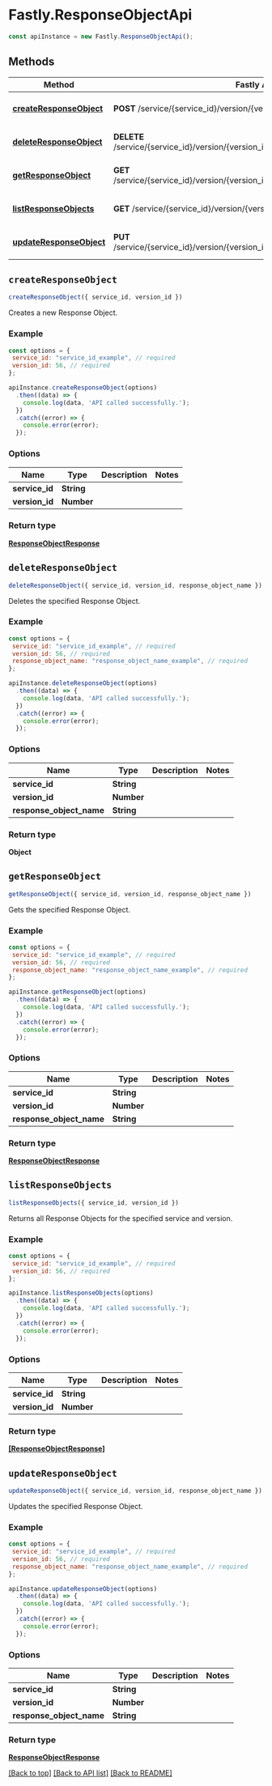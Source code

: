 # Fastly.ResponseObjectApi


```javascript
const apiInstance = new Fastly.ResponseObjectApi();
```
## Methods

Method | Fastly API endpoint | Description
------------- | ------------- | -------------
[**createResponseObject**](ResponseObjectApi.md#createResponseObject) | **POST** /service/{service_id}/version/{version_id}/response_object | Create a Response object
[**deleteResponseObject**](ResponseObjectApi.md#deleteResponseObject) | **DELETE** /service/{service_id}/version/{version_id}/response_object/{response_object_name} | Delete a Response Object
[**getResponseObject**](ResponseObjectApi.md#getResponseObject) | **GET** /service/{service_id}/version/{version_id}/response_object/{response_object_name} | Get a Response object
[**listResponseObjects**](ResponseObjectApi.md#listResponseObjects) | **GET** /service/{service_id}/version/{version_id}/response_object | List Response objects
[**updateResponseObject**](ResponseObjectApi.md#updateResponseObject) | **PUT** /service/{service_id}/version/{version_id}/response_object/{response_object_name} | Update a Response object



## `createResponseObject`

```javascript
createResponseObject({ service_id, version_id })
```

Creates a new Response Object.

### Example

```javascript
const options = {
 service_id: "service_id_example", // required
 version_id: 56, // required
};

apiInstance.createResponseObject(options)
  .then((data) => {
    console.log(data, 'API called successfully.');
  })
  .catch((error) => {
    console.error(error);
  });
```

### Options

Name | Type | Description  | Notes
------------- | ------------- | ------------- | -------------
**service_id** | **String** |  |
**version_id** | **Number** |  |

### Return type

[**ResponseObjectResponse**](ResponseObjectResponse.md)


## `deleteResponseObject`

```javascript
deleteResponseObject({ service_id, version_id, response_object_name })
```

Deletes the specified Response Object.

### Example

```javascript
const options = {
 service_id: "service_id_example", // required
 version_id: 56, // required
 response_object_name: "response_object_name_example", // required
};

apiInstance.deleteResponseObject(options)
  .then((data) => {
    console.log(data, 'API called successfully.');
  })
  .catch((error) => {
    console.error(error);
  });
```

### Options

Name | Type | Description  | Notes
------------- | ------------- | ------------- | -------------
**service_id** | **String** |  |
**version_id** | **Number** |  |
**response_object_name** | **String** |  |

### Return type

**Object**


## `getResponseObject`

```javascript
getResponseObject({ service_id, version_id, response_object_name })
```

Gets the specified Response Object.

### Example

```javascript
const options = {
 service_id: "service_id_example", // required
 version_id: 56, // required
 response_object_name: "response_object_name_example", // required
};

apiInstance.getResponseObject(options)
  .then((data) => {
    console.log(data, 'API called successfully.');
  })
  .catch((error) => {
    console.error(error);
  });
```

### Options

Name | Type | Description  | Notes
------------- | ------------- | ------------- | -------------
**service_id** | **String** |  |
**version_id** | **Number** |  |
**response_object_name** | **String** |  |

### Return type

[**ResponseObjectResponse**](ResponseObjectResponse.md)


## `listResponseObjects`

```javascript
listResponseObjects({ service_id, version_id })
```

Returns all Response Objects for the specified service and version.

### Example

```javascript
const options = {
 service_id: "service_id_example", // required
 version_id: 56, // required
};

apiInstance.listResponseObjects(options)
  .then((data) => {
    console.log(data, 'API called successfully.');
  })
  .catch((error) => {
    console.error(error);
  });
```

### Options

Name | Type | Description  | Notes
------------- | ------------- | ------------- | -------------
**service_id** | **String** |  |
**version_id** | **Number** |  |

### Return type

[**[ResponseObjectResponse]**](ResponseObjectResponse.md)


## `updateResponseObject`

```javascript
updateResponseObject({ service_id, version_id, response_object_name })
```

Updates the specified Response Object.

### Example

```javascript
const options = {
 service_id: "service_id_example", // required
 version_id: 56, // required
 response_object_name: "response_object_name_example", // required
};

apiInstance.updateResponseObject(options)
  .then((data) => {
    console.log(data, 'API called successfully.');
  })
  .catch((error) => {
    console.error(error);
  });
```

### Options

Name | Type | Description  | Notes
------------- | ------------- | ------------- | -------------
**service_id** | **String** |  |
**version_id** | **Number** |  |
**response_object_name** | **String** |  |

### Return type

[**ResponseObjectResponse**](ResponseObjectResponse.md)


[[Back to top]](#) [[Back to API list]](../../README.md#endpoints)
[[Back to README]](../../README.md)
